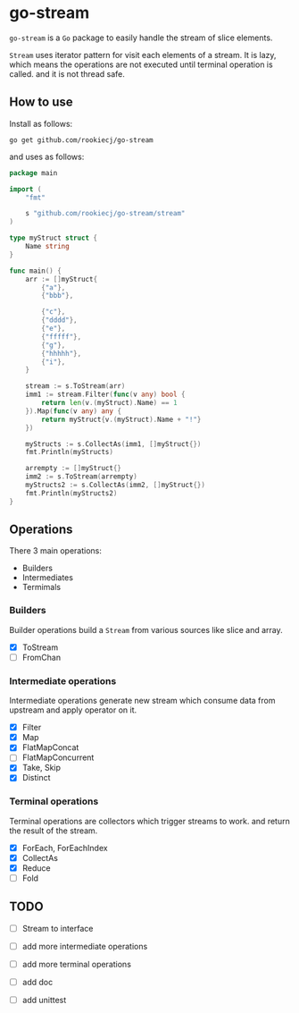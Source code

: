 # go-stream

`go-stream` is a `Go` package to easily handle the stream of slice elements.

`Stream` uses iterator pattern for visit each elements of a stream.
It is lazy, which means the operations are not executed until terminal operation is called.
and it is not thread safe.

## How to use

Install as follows:
```
go get github.com/rookiecj/go-stream
```

and uses as follows:
```go
package main 

import (
	"fmt"

	s "github.com/rookiecj/go-stream/stream"
)

type myStruct struct {
	Name string
}

func main() {
	arr := []myStruct{
		{"a"},
		{"bbb"},

		{"c"},
		{"dddd"},
		{"e"},
		{"fffff"},
		{"g"},
		{"hhhhh"},
		{"i"},
	}

	stream := s.ToStream(arr)
	imm1 := stream.Filter(func(v any) bool {
		return len(v.(myStruct).Name) == 1
	}).Map(func(v any) any {
		return myStruct{v.(myStruct).Name + "!"}
	})

	myStructs := s.CollectAs(imm1, []myStruct{})
	fmt.Println(myStructs)

	arrempty := []myStruct{}
	imm2 := s.ToStream(arrempty)
	myStructs2 := s.CollectAs(imm2, []myStruct{})
	fmt.Println(myStructs2)
}

```

## Operations

There 3 main operations:

- Builders
- Intermediates
- Termimals

### Builders

Builder operations build a `Stream` from various sources like slice and array.

- [X] ToStream 
- [ ] FromChan

### Intermediate operations

Intermediate operations generate new stream which consume data from upstream and apply operator on it.

- [X] Filter
- [x] Map
- [x] FlatMapConcat
- [ ] FlatMapConcurrent
- [X] Take, Skip
- [X] Distinct

### Terminal operations

Terminal operations are collectors which trigger streams to work. and return the result of the stream.

- [X] ForEach, ForEachIndex
- [X] CollectAs
- [X] Reduce
- [ ] Fold

## TODO

- [ ] Stream to interface
- [ ] add more intermediate operations
- [ ] add more terminal operations
- [ ] add doc
- [ ] add unittest

